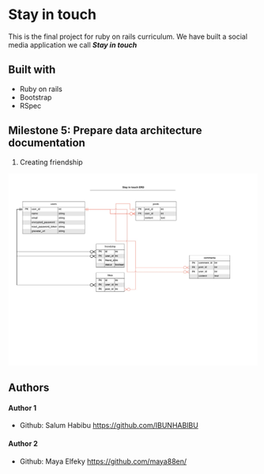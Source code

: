 # Stay in touch
This is the final project for ruby on rails curriculum.
We  have built a social media application we call ***Stay in touch*** 

## Built with 
* Ruby on rails
* Bootstrap
* RSpec

## Milestone 5: Prepare data architecture documentation
1. Creating friendship 

![screenshot](https://github.com/IBUNHABIBU/ror-social-scaffold/blob/Milestone-1/docs/ERD.jpeg)

## Authors
#### Author 1
* Github: Salum Habibu https://github.com/IBUNHABIBU 

#### Author 2 
* Github: Maya Elfeky https://github.com/maya88en/